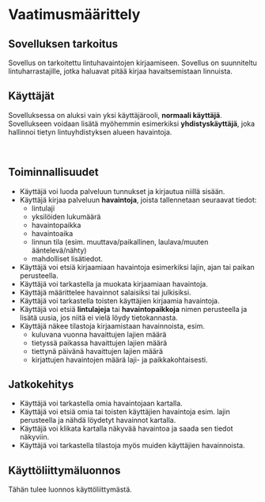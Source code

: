 # Vaatimusmäärittely

## Sovelluksen tarkoitus

Sovellus on tarkoitettu lintuhavaintojen kirjaamiseen. Sovellus on suunniteltu lintuharrastajille, jotka haluavat pitää kirjaa havaitsemistaan linnuista.
<br/>


## Käyttäjät
Sovelluksessa on aluksi vain yksi käyttäjärooli, **normaali käyttäjä**. Sovellukseen voidaan lisätä myöhemmin esimerkiksi **yhdistyskäyttäjä**, joka hallinnoi tietyn lintuyhdistyksen alueen havaintoja.

<br/>


## Toiminnallisuudet

- Käyttäjä voi luoda palveluun tunnukset ja kirjautua niillä sisään.
- Käyttäjä kirjaa palveluun **havaintoja**, joista tallennetaan seuraavat tiedot:
    - lintulaji
    - yksilöiden lukumäärä
    - havaintopaikka
    - havaintoaika
    - linnun tila (esim. muuttava/paikallinen, laulava/muuten ääntelevä/nähty)
    - mahdolliset lisätiedot.
- Käyttäjä voi etsiä kirjaamiaan havaintoja esimerkiksi lajin, ajan tai paikan perusteella.
- Käyttäjä voi tarkastella ja muokata kirjaamiaan havaintoja.
- Käyttäjä määrittelee havainnot salaisiksi tai julkisiksi. 
- Käyttäjä voi tarkastella toisten käyttäjien kirjaamia havaintoja.
- Käyttäjä voi etsiä **lintulajeja** tai **havaintopaikkoja** nimen perusteella ja lisätä uusia, jos niitä ei vielä löydy tietokannasta.
- Käyttäjä näkee tilastoja kirjaamistaan havainnoista, esim.
    - kuluvana vuonna havaittujen lajien määrä
    - tietyssä paikassa havaittujen lajien määrä
    - tiettynä päivänä havaittujen lajien määrä
    - kirjattujen havaintojen määrä laji- ja paikkakohtaisesti.


## Jatkokehitys

- Käyttäjä voi tarkastella omia havaintojaan kartalla.
- Käyttäjä voi etsiä omia tai toisten käyttäjien havaintoja esim. lajin perusteella ja nähdä löydetyt havainnot kartalla.
- Käyttäjä voi klikata kartalla näkyvää havaintoa ja saada sen tiedot näkyviin.
- Käyttäjä voi tarkastella tilastoja myös muiden käyttäjien havainnoista.



## Käyttöliittymäluonnos

Tähän tulee luonnos käyttöliittymästä.
<br/>